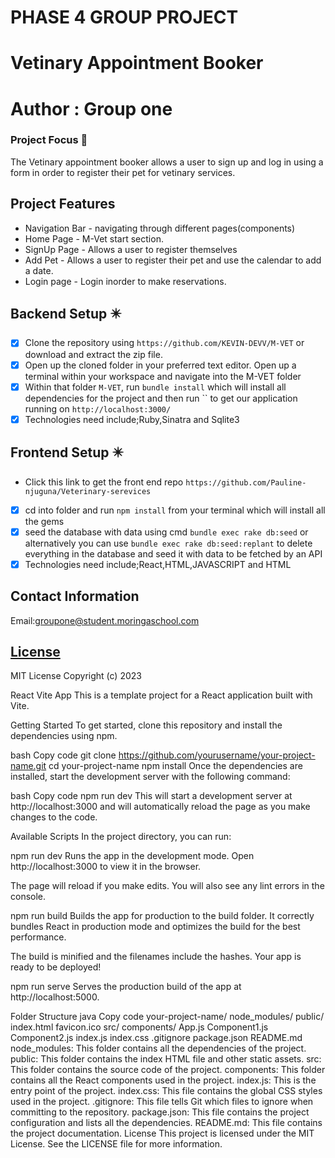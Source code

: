 # PHASE 4 GROUP PROJECT
# Vetinary Appointment Booker 
# Author : Group one
### Project Focus 🎯
The Vetinary appointment booker allows a user to sign up and log in using a form in order to register their pet for vetinary services. 
## Project Features

* Navigation Bar - navigating through different pages(components)
* Home Page - M-Vet start section.
*  SignUp Page - Allows a user to register themselves
*  Add Pet - Allows a user to register their pet and use the calendar to add a date.
* Login page - Login inorder to make reservations.

## Backend Setup ✴️

- [x] Clone the repository using `https://github.com/KEVIN-DEVV/M-VET` or download and extract the zip file.
- [x] Open up the cloned folder in your preferred text editor. Open up a terminal within your workspace and navigate into the  M-VET folder
- [x] Within that folder `M-VET`, run `bundle install` which will install all dependencies for the project and then run `` to get our application running on `http://localhost:3000/`
- [x] Technologies need include;Ruby,Sinatra and Sqlite3

## Frontend Setup ✴️
* Click this link to get the front end repo `https://github.com/Pauline-njuguna/Veterinary-serevices` 
- [x] cd into  folder and run `npm install` from your terminal which will install all the gems 
- [x] seed the database with data using cmd `bundle exec rake db:seed` or alternatively you can use `bundle exec rake db:seed:replant` to delete everything in the database and seed it with data to be fetched by an API
- [x] Technologies need include;React,HTML,JAVASCRIPT and HTML
## Contact Information
   Email:groupone@student.moringaschool.com

## [License](LICENSE)
   
MIT License
Copyright (c) 2023


React Vite App
This is a template project for a React application built with Vite.

Getting Started
To get started, clone this repository and install the dependencies using npm.

bash
Copy code
git clone https://github.com/yourusername/your-project-name.git
cd your-project-name
npm install
Once the dependencies are installed, start the development server with the following command:

bash
Copy code
npm run dev
This will start a development server at http://localhost:3000 and will automatically reload the page as you make changes to the code.

Available Scripts
In the project directory, you can run:

npm run dev
Runs the app in the development mode.
Open http://localhost:3000 to view it in the browser.

The page will reload if you make edits.
You will also see any lint errors in the console.

npm run build
Builds the app for production to the build folder.
It correctly bundles React in production mode and optimizes the build for the best performance.

The build is minified and the filenames include the hashes.
Your app is ready to be deployed!

npm run serve
Serves the production build of the app at http://localhost:5000.

Folder Structure
java
Copy code
your-project-name/
  node_modules/
  public/
    index.html
    favicon.ico
  src/
    components/
      App.js
      Component1.js
      Component2.js
    index.js
    index.css
  .gitignore
  package.json
  README.md
node_modules: This folder contains all the dependencies of the project.
public: This folder contains the index HTML file and other static assets.
src: This folder contains the source code of the project.
components: This folder contains all the React components used in the project.
index.js: This is the entry point of the project.
index.css: This file contains the global CSS styles used in the project.
.gitignore: This file tells Git which files to ignore when committing to the repository.
package.json: This file contains the project configuration and lists all the dependencies.
README.md: This file contains the project documentation.
License
This project is licensed under the MIT License. See the LICENSE file for more information.



